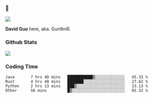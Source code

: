 ### 👋

![](https://komarev.com/ghpvc/?username=Gun9niR&label=Total+Views)

**David Guo** here, aka. Gun9niR.

### Github Stats

<img src="https://github-readme-stats.vercel.app/api?username=Gun9niR&count_private=true&show_icons=true&theme=vue-dark&hide_title=true">

### Coding Time

<!--START_SECTION:waka-->

```text
Java       7 hrs 40 mins   ███████████▒░░░░░░░░░░░░░   45.33 %
Rust       4 hrs 40 mins   ███████░░░░░░░░░░░░░░░░░░   27.62 %
Python     2 hrs 13 mins   ███▒░░░░░░░░░░░░░░░░░░░░░   13.13 %
Other      56 mins         █▒░░░░░░░░░░░░░░░░░░░░░░░   05.52 %
```

<!--END_SECTION:waka-->
